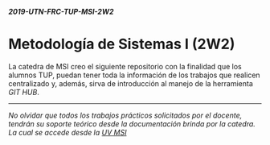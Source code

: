 _**2019-UTN-FRC-TUP-MSI-2W2**_
# Metodología de Sistemas I (2W2)
La catedra de MSI creo el siguiente repositorio con la finalidad que los alumnos TUP, puedan tener toda la información de los trabajos que realicen centralizado y, además, sirva de introducción al manejo de la herramienta *GIT HUB*.

---

_No olvidar que todos los trabajos prácticos solicitados por el docente, tendrán su soporte teórico desde la documentación brinda por la catedra. La cual se accede desde la [UV MSI](https://uv.frc.utn.edu.ar/course/view.php?id=188)_
